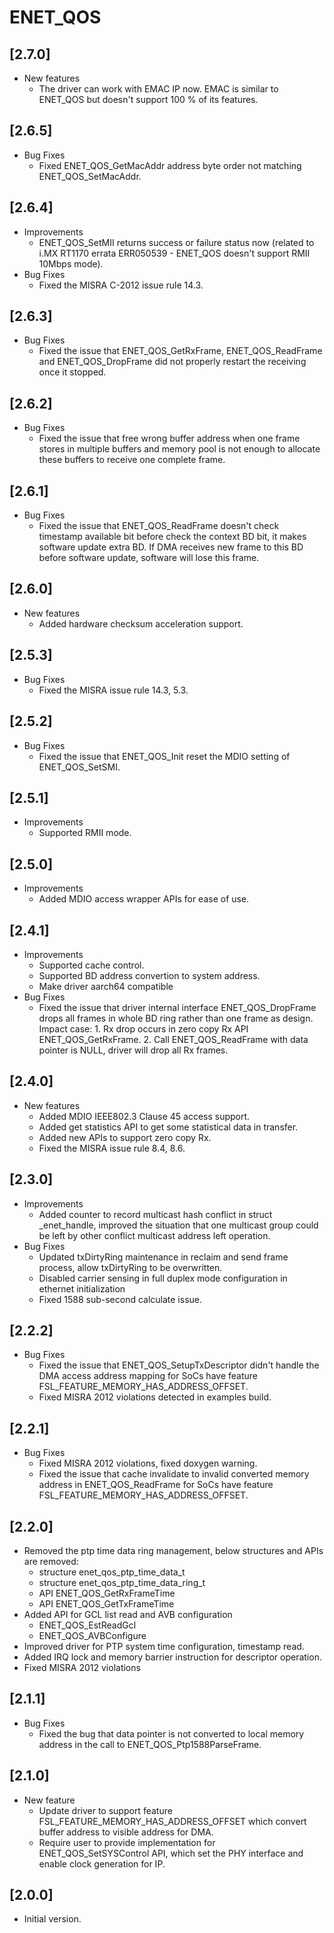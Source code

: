 # ENET_QOS

## [2.7.0]

- New features
  - The driver can work with EMAC IP now. EMAC is similar to ENET_QOS but doesn't support 100 % of its features.

## [2.6.5]

- Bug Fixes
  - Fixed ENET_QOS_GetMacAddr address byte order not matching ENET_QOS_SetMacAddr.

## [2.6.4]

- Improvements
  - ENET_QOS_SetMII returns success or failure status now (related to i.MX RT1170 errata ERR050539 - ENET_QOS doesn't support RMII 10Mbps mode).
- Bug Fixes
  - Fixed the MISRA C-2012 issue rule 14.3.

## [2.6.3]

- Bug Fixes
  - Fixed the issue that ENET_QOS_GetRxFrame, ENET_QOS_ReadFrame and ENET_QOS_DropFrame did not properly restart the receiving once it stopped.

## [2.6.2]

- Bug Fixes
  - Fixed the issue that free wrong buffer address when one frame stores in multiple buffers and memory pool is
    not enough to allocate these buffers to receive one complete frame.

## [2.6.1]

- Bug Fixes
  - Fixed the issue that ENET_QOS_ReadFrame doesn't check timestamp available bit before check the context BD bit, it makes software update extra BD.
    If DMA receives new frame to this BD before software update, software will lose this frame.

## [2.6.0]

- New features
  - Added hardware checksum acceleration support.

## [2.5.3]

- Bug Fixes
  - Fixed the MISRA issue rule 14.3, 5.3.

## [2.5.2]

- Bug Fixes
  - Fixed the issue that ENET_QOS_Init reset the MDIO setting of ENET_QOS_SetSMI.

## [2.5.1]

- Improvements
  - Supported RMII mode.

## [2.5.0]

- Improvements
  - Added MDIO access wrapper APIs for ease of use.

## [2.4.1]

- Improvements
  - Supported cache control.
  - Supported BD address convertion to system address.
  - Make driver aarch64 compatible
- Bug Fixes
  - Fixed the issue that driver internal interface ENET_QOS_DropFrame drops all frames in whole BD ring rather than one frame as design.
    Impact case: 1. Rx drop occurs in zero copy Rx API ENET_QOS_GetRxFrame. 2. Call ENET_QOS_ReadFrame with data pointer is NULL, driver will drop all Rx frames.

## [2.4.0]

- New features
  - Added MDIO IEEE802.3 Clause 45 access support.
  - Added get statistics API to get some statistical data in transfer.
  - Added new APIs to support zero copy Rx.
  - Fixed the MISRA issue rule 8.4, 8.6.

## [2.3.0]

- Improvements
  - Added counter to record multicast hash conflict in struct _enet_handle, improved the situation that one multicast
    group could be left by other conflict multicast address left operation.
- Bug Fixes
  - Updated txDirtyRing maintenance in reclaim and send frame process, allow txDirtyRing to be overwritten.
  - Disabled carrier sensing in full duplex mode configuration in ethernet initialization
  - Fixed 1588 sub-second calculate issue.

## [2.2.2]

- Bug Fixes
  - Fixed the issue that ENET_QOS_SetupTxDescriptor didn't handle the DMA access address mapping for SoCs have feature FSL_FEATURE_MEMORY_HAS_ADDRESS_OFFSET.
  - Fixed MISRA 2012 violations detected in examples build.

## [2.2.1]

- Bug Fixes
  - Fixed MISRA 2012 violations, fixed doxygen warning.
  - Fixed the issue that cache invalidate to invalid converted memory address in ENET_QOS_ReadFrame for SoCs have feature FSL_FEATURE_MEMORY_HAS_ADDRESS_OFFSET.

## [2.2.0]

- Removed the ptp time data ring management, below structures and APIs are removed:
  - structure enet_qos_ptp_time_data_t
  - structure enet_qos_ptp_time_data_ring_t
  - API ENET_QOS_GetRxFrameTime
  - API ENET_QOS_GetTxFrameTime
- Added API for GCL list read and AVB configuration
  - ENET_QOS_EstReadGcl
  - ENET_QOS_AVBConfigure
- Improved driver for PTP system time configuration, timestamp read.
- Added IRQ lock and memory barrier instruction for descriptor operation.
- Fixed MISRA 2012 violations

## [2.1.1]

- Bug Fixes
  - Fixed the bug that data pointer is not converted to local memory
    address in the call to ENET_QOS_Ptp1588ParseFrame.

## [2.1.0]

- New feature
  - Update driver to support feature FSL_FEATURE_MEMORY_HAS_ADDRESS_OFFSET which convert buffer address to visible address for DMA.
  - Require user to provide implementation for ENET_QOS_SetSYSControl API, which set the PHY interface and enable clock generation for IP.

## [2.0.0]

- Initial version.
